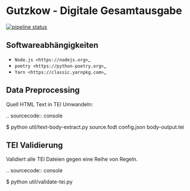 # Gutzkow - Digitale Gesamtausgabe

[![pipeline status](https://gitlab.informatik.uni-halle.de/gutzkow/digitale-gesamtausgabe/badges/master/pipeline.svg)](https://gitlab.informatik.uni-halle.de/gutzkow/digitale-gesamtausgabe/commits/master)

## Softwareabhängigkeiten

* `Node.js <https://nodejs.org>`_
* `poetry <https://python-poetry.org>`_
* `Yarn <https://classic.yarnpkg.com>`_

## Data Preprocessing

Quell HTML Text in TEI Umwandeln:

.. sourcecode:: console

  $ python util/text-body-extract.py source.fodt config.json body-output.tei

## TEI Validierung

Validiert alle TEI Dateien gegen eine Reihe von Regeln.

.. sourcecode:: console

  $ python util/validate-tei.py
